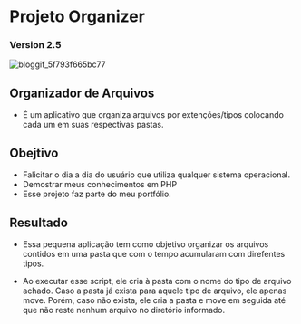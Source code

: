 # Projeto Organizer
### Version 2.5

![bloggif_5f793f665bc77](https://user-images.githubusercontent.com/46056058/95006142-6c6b2200-05d7-11eb-8dfd-94c5c0fb1472.gif)

## Organizador de Arquivos
 * É um aplicativo que organiza arquivos por extenções/tipos colocando cada um em suas respectivas pastas.


## Obejtivo

* Falicitar o dia a dia do usuário que utiliza qualquer sistema operacional.
* Demostrar meus conhecimentos em PHP
* Esse projeto faz parte do meu portfólio.

## Resultado
* Essa pequena aplicação tem como objetivo organizar os arquivos contidos em uma pasta que com o tempo acumularam com direfentes tipos.

* Ao executar esse script, ele cria à pasta com o nome do tipo de arquivo achado. Caso a pasta já exista para aquele tipo de arquivo, ele apenas move. Porém, caso não exista, ele cria a pasta e move em seguida até que não reste nenhum arquivo no diretório informado. 

